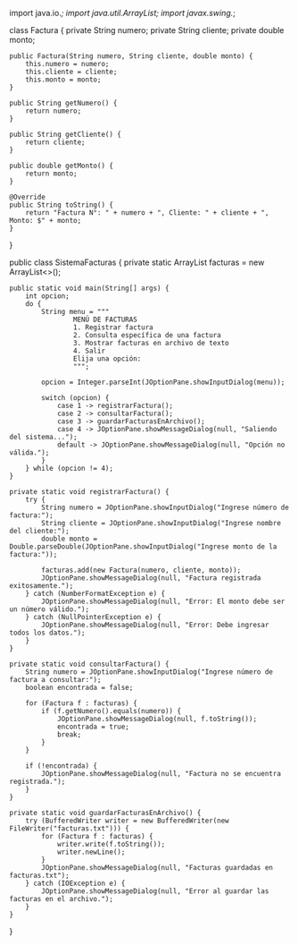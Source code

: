 import java.io.*;
import java.util.ArrayList;
import javax.swing.*;

class Factura {
    private String numero;
    private String cliente;
    private double monto;

    public Factura(String numero, String cliente, double monto) {
        this.numero = numero;
        this.cliente = cliente;
        this.monto = monto;
    }

    public String getNumero() {
        return numero;
    }

    public String getCliente() {
        return cliente;
    }

    public double getMonto() {
        return monto;
    }

    @Override
    public String toString() {
        return "Factura N°: " + numero + ", Cliente: " + cliente + ", Monto: $" + monto;
    }
}

public class SistemaFacturas {
    private static ArrayList<Factura> facturas = new ArrayList<>();

    public static void main(String[] args) {
        int opcion;
        do {
            String menu = """
                    MENÚ DE FACTURAS
                    1. Registrar factura
                    2. Consulta específica de una factura
                    3. Mostrar facturas en archivo de texto
                    4. Salir
                    Elija una opción:
                    """;

            opcion = Integer.parseInt(JOptionPane.showInputDialog(menu));

            switch (opcion) {
                case 1 -> registrarFactura();
                case 2 -> consultarFactura();
                case 3 -> guardarFacturasEnArchivo();
                case 4 -> JOptionPane.showMessageDialog(null, "Saliendo del sistema...");
                default -> JOptionPane.showMessageDialog(null, "Opción no válida.");
            }
        } while (opcion != 4);
    }

    private static void registrarFactura() {
        try {
            String numero = JOptionPane.showInputDialog("Ingrese número de factura:");
            String cliente = JOptionPane.showInputDialog("Ingrese nombre del cliente:");
            double monto = Double.parseDouble(JOptionPane.showInputDialog("Ingrese monto de la factura:"));

            facturas.add(new Factura(numero, cliente, monto));
            JOptionPane.showMessageDialog(null, "Factura registrada exitosamente.");
        } catch (NumberFormatException e) {
            JOptionPane.showMessageDialog(null, "Error: El monto debe ser un número válido.");
        } catch (NullPointerException e) {
            JOptionPane.showMessageDialog(null, "Error: Debe ingresar todos los datos.");
        }
    }

    private static void consultarFactura() {
        String numero = JOptionPane.showInputDialog("Ingrese número de factura a consultar:");
        boolean encontrada = false;

        for (Factura f : facturas) {
            if (f.getNumero().equals(numero)) {
                JOptionPane.showMessageDialog(null, f.toString());
                encontrada = true;
                break;
            }
        }

        if (!encontrada) {
            JOptionPane.showMessageDialog(null, "Factura no se encuentra registrada.");
        }
    }

    private static void guardarFacturasEnArchivo() {
        try (BufferedWriter writer = new BufferedWriter(new FileWriter("facturas.txt"))) {
            for (Factura f : facturas) {
                writer.write(f.toString());
                writer.newLine();
            }
            JOptionPane.showMessageDialog(null, "Facturas guardadas en facturas.txt");
        } catch (IOException e) {
            JOptionPane.showMessageDialog(null, "Error al guardar las facturas en el archivo.");
        }
    }
}
